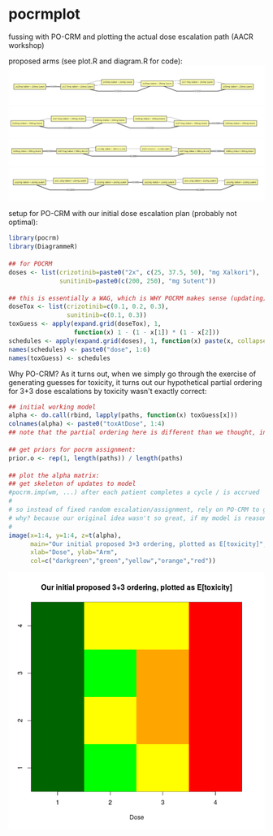 # pocrmplot
fussing with PO-CRM and plotting the actual dose escalation path (AACR workshop)
  
proposed arms (see plot.R and diagram.R for code):
![Arm 1](arm1.png)  
![Arm 2](arm2.png)  
![Arm 3](arm3.png)  
![Arm 4](arm4.png)   

setup for PO-CRM with our initial dose escalation plan (probably not optimal):

```R 
library(pocrm)
library(DiagrammeR)

## for POCRM 
doses <- list(crizotinib=paste0("2x", c(25, 37.5, 50), "mg Xalkori"),
              sunitinib=paste0(c(200, 250), "mg Sutent"))

## this is essentially a WAG, which is WHY POCRM makes sense (updating)
doseTox <- list(crizotinib=c(0.1, 0.2, 0.3),
                sunitinib=c(0.1, 0.3))
toxGuess <- apply(expand.grid(doseTox), 1,
                  function(x) 1 - (1 - x[1]) * (1 - x[2]))
schedules <- apply(expand.grid(doses), 1, function(x) paste(x, collapse=" + "))
names(schedules) <- paste0("dose", 1:6)
names(toxGuess) <- schedules
```

Why PO-CRM?  As it turns out, when we simply go through the exercise of generating guesses for toxicity, it turns out our hypothetical partial ordering for 3+3 dose escalations by toxicity wasn't exactly correct:

```R
## initial working model 
alpha <- do.call(rbind, lapply(paths, function(x) toxGuess[x]))
colnames(alpha) <- paste0("toxAtDose", 1:4)
## note that the partial ordering here is different than we thought, in `paths`!

## get priors for pocrm assignment:
prior.o <- rep(1, length(paths)) / length(paths)

## plot the alpha matrix:
## get skeleton of updates to model
#pocrm.imp(wm, ...) after each patient completes a cycle / is accrued 
#
# so instead of fixed random escalation/assignment, rely on PO-CRM to guide dose
# why? because our original idea wasn't so great, if my model is reasonable:
#
image(x=1:4, y=1:4, z=t(alpha),
      main="Our initial proposed 3+3 ordering, plotted as E[toxicity]",
      xlab="Dose", ylab="Arm",
      col=c("darkgreen","green","yellow","orange","red"))
```
![Toxicity working model](toxPlot.png)


